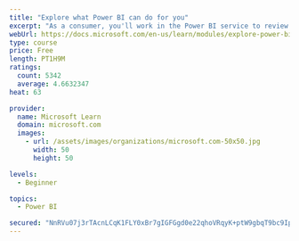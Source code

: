 ```yaml
---
title: "Explore what Power BI can do for you"
excerpt: "As a consumer, you'll work in the Power BI service to review and interact with content that has been shared with you. This module provides the foundational information that you need to work effectively in the Power BI service."
webUrl: https://docs.microsoft.com/en-us/learn/modules/explore-power-bi-service/
type: course
price: Free
length: PT1H9M
ratings:
  count: 5342
  average: 4.6632347
heat: 63

provider:
  name: Microsoft Learn
  domain: microsoft.com
  images:
    - url: /assets/images/organizations/microsoft.com-50x50.jpg
      width: 50
      height: 50

levels:
  - Beginner

topics:
  - Power BI

secured: "NnRVu07j3rTAcnLCqK1FLY0xBr7gIGFGgd0e22qhoVRqyK+ptW9gbqT9bc9Ipu3f3A2u8dQlmtiQoatDbM+tGzwH0qER9qeUp3Ssx0GqcaYXBkHDOMQ7dRFJjmxSgPwtI+DUOa+q34X2LlYVv6jMYcClxj1B1Ow7cqTuqpeKA32Hh3DWJ2kc4l1xASmz3TaDbDW9/q0fQsLegxLO4yts/gkCYP5QB3HvGVorSmANilMXa9QPUmdCot4VS8bpwhuxLD8j40FvzFKCW8vhtkgc2n57ZXPBg3KU3Eg1J5GooO5+VVTMWQgtozOtPMGY/ESf+SufLoy2//r39tb5iHGeyws8sF0EEa+8fTaTy9dDWn1wrWiQwNf80UBrd5/ANTDZU1pNG/VWBt5DnVGdc1/Zng==;Kmexf3OQ9b9+mbXvZ5SriQ=="
---
```


